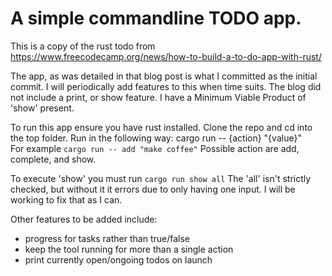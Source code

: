 # A simple commandline TODO app.

This is a copy of the rust todo from
https://www.freecodecamp.org/news/how-to-build-a-to-do-app-with-rust/  
  
The app, as was detailed in that blog post is what I committed as the initial
commit. I will periodically add features to this when time suits. The blog did
not include a print, or show feature. I have a Minimum Viable Product of 'show'
present.  
  
To run this app ensure you have rust installed.
Clone the repo and cd into the top folder.
Run in the following way:
cargo run -- {action} "{value}"  
For example `cargo run -- add "make coffee"`
Possible action are add, complete, and show.
  
To execute 'show' you must run `cargo run show all` The 'all' isn't strictly
checked, but without it it errors due to only having one input. I will be
working to fix that as I can.  
  
Other features to be added include:
- progress for tasks rather than true/false
- keep the tool running for more than a single action
- print currently open/ongoing todos on launch
